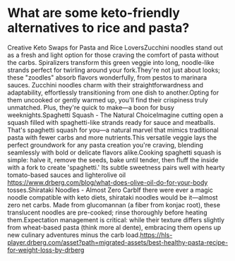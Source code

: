 # What are some keto-friendly alternatives to rice and pasta?

Creative Keto Swaps for Pasta and Rice LoversZucchini noodles stand out as a fresh and light option for those craving the comfort of pasta without the carbs. Spiralizers transform this green veggie into long, noodle-like strands perfect for twirling around your fork.They're not just about looks; these "zoodles" absorb flavors wonderfully, from pestos to marinara sauces. Zucchini noodles charm with their straightforwardness and adaptability, effortlessly transitioning from one dish to another.Opting for them uncooked or gently warmed up, you'll find their crispiness truly unmatched. Plus, they're quick to make—a boon for busy weeknights.Spaghetti Squash - The Natural ChoiceImagine cutting open a squash filled with spaghetti-like strands ready for sauce and meatballs. That's spaghetti squash for you—a natural marvel that mimics traditional pasta with fewer carbs and more nutrients.This versatile veggie lays the perfect groundwork for any pasta creation you're craving, blending seamlessly with bold or delicate flavors alike.Cooking spaghetti squash is simple: halve it, remove the seeds, bake until tender, then fluff the inside with a fork to create 'spaghetti.' Its subtle sweetness pairs well with hearty tomato-based sauces and lighterolive oil https://www.drberg.com/blog/what-does-olive-oil-do-for-your-body tosses.Shirataki Noodles - Almost Zero CarbIf there were ever a magic noodle compatible with keto diets, shirataki noodles would be it—almost zero net carbs. Made from glucomannan (a fiber from konjac root), these translucent noodles are pre-cooked; rinse thoroughly before heating them.Expectation management is critical: while their texture differs slightly from wheat-based pasta (think more al dente), embracing them opens up new culinary adventures minus the carb load.https://hls-player.drberg.com/asset?path=migrated-assets/best-healthy-pasta-recipe-for-weight-loss-by-drberg